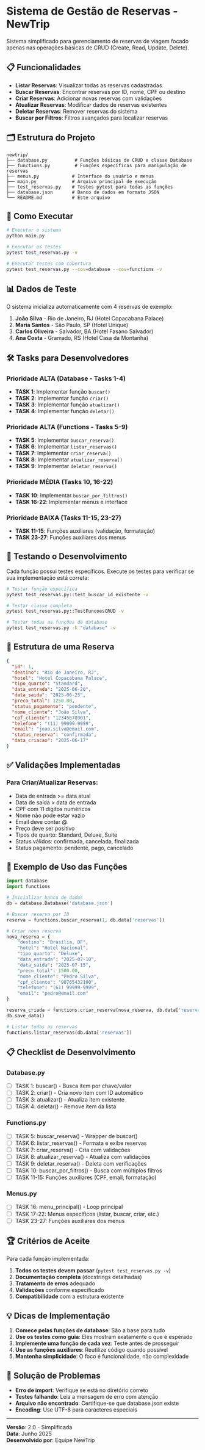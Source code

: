 # Sistema de Gestão de Reservas - NewTrip

Sistema simplificado para gerenciamento de reservas de viagem focado apenas nas operações básicas de CRUD (Create, Read, Update, Delete).

## 📋 Funcionalidades

- **Listar Reservas**: Visualizar todas as reservas cadastradas
- **Buscar Reservas**: Encontrar reservas por ID, nome, CPF ou destino
- **Criar Reservas**: Adicionar novas reservas com validações
- **Atualizar Reservas**: Modificar dados de reservas existentes
- **Deletar Reservas**: Remover reservas do sistema
- **Buscar por Filtros**: Filtros avançados para localizar reservas

## 🗂️ Estrutura do Projeto

```
newtrip/
├── database.py          # Funções básicas de CRUD e classe Database
├── functions.py         # Funções específicas para manipulação de reservas
├── menus.py            # Interface do usuário e menus
├── main.py             # Arquivo principal de execução
├── test_reservas.py    # Testes pytest para todas as funções
├── database.json       # Banco de dados em formato JSON
└── README.md           # Este arquivo
```

## 🚀 Como Executar

```bash
# Executar o sistema
python main.py

# Executar os testes
pytest test_reservas.py -v

# Executar testes com cobertura
pytest test_reservas.py --cov=database --cov=functions -v
```

## 📊 Dados de Teste

O sistema inicializa automaticamente com 4 reservas de exemplo:

1. **João Silva** - Rio de Janeiro, RJ (Hotel Copacabana Palace)
2. **Maria Santos** - São Paulo, SP (Hotel Unique) 
3. **Carlos Oliveira** - Salvador, BA (Hotel Fasano Salvador)
4. **Ana Costa** - Gramado, RS (Hotel Casa da Montanha)

## 🛠️ Tasks para Desenvolvedores

### Prioridade ALTA (Database - Tasks 1-4)
- **TASK 1**: Implementar função `buscar()` 
- **TASK 2**: Implementar função `criar()`
- **TASK 3**: Implementar função `atualizar()`
- **TASK 4**: Implementar função `deletar()`

### Prioridade ALTA (Functions - Tasks 5-9)
- **TASK 5**: Implementar `buscar_reserva()`
- **TASK 6**: Implementar `listar_reservas()` 
- **TASK 7**: Implementar `criar_reserva()`
- **TASK 8**: Implementar `atualizar_reserva()`
- **TASK 9**: Implementar `deletar_reserva()`

### Prioridade MÉDIA (Tasks 10, 16-22)
- **TASK 10**: Implementar `buscar_por_filtros()`
- **TASK 16-22**: Implementar menus e interface

### Prioridade BAIXA (Tasks 11-15, 23-27)
- **TASK 11-15**: Funções auxiliares (validação, formatação)
- **TASK 23-27**: Funções auxiliares dos menus

## 🧪 Testando o Desenvolvimento

Cada função possui testes específicos. Execute os testes para verificar se sua implementação está correta:

```bash
# Testar função específica
pytest test_reservas.py::test_buscar_id_existente -v

# Testar classe completa
pytest test_reservas.py::TestFuncoesCRUD -v

# Testar todas as funções de database
pytest test_reservas.py -k "database" -v
```

## 📝 Estrutura de uma Reserva

```json
{
  "id": 1,
  "destino": "Rio de Janeiro, RJ",
  "hotel": "Hotel Copacabana Palace",
  "tipo_quarto": "Standard",
  "data_entrada": "2025-06-20",
  "data_saida": "2025-06-25",
  "preco_total": 1250.00,
  "status_pagamento": "pendente",
  "nome_cliente": "João Silva",
  "cpf_cliente": "12345678901",
  "telefone": "(11) 99999-9999",
  "email": "joao.silva@email.com",
  "status_reserva": "confirmada",
  "data_criacao": "2025-06-17"
}
```

## ✅ Validações Implementadas

### Para Criar/Atualizar Reservas:
- Data de entrada >= data atual
- Data de saída > data de entrada
- CPF com 11 dígitos numéricos
- Nome não pode estar vazio
- Email deve conter @
- Preço deve ser positivo
- Tipos de quarto: Standard, Deluxe, Suite
- Status válidos: confirmada, cancelada, finalizada
- Status pagamento: pendente, pago, cancelado

## 🎯 Exemplo de Uso das Funções

```python
import database
import functions

# Inicializar banco de dados
db = database.Database('database.json')

# Buscar reserva por ID
reserva = functions.buscar_reserva(1, db.data['reservas'])

# Criar nova reserva
nova_reserva = {
    "destino": "Brasília, DF",
    "hotel": "Hotel Nacional",
    "tipo_quarto": "Deluxe",
    "data_entrada": "2025-07-10",
    "data_saida": "2025-07-15",
    "preco_total": 1500.00,
    "nome_cliente": "Pedro Silva",
    "cpf_cliente": "98765432100",
    "telefone": "(61) 99999-9999",
    "email": "pedro@email.com"
}

reserva_criada = functions.criar_reserva(nova_reserva, db.data['reservas'])
db.save_data()

# Listar todas as reservas
functions.listar_reservas(db.data['reservas'])
```

## 📋 Checklist de Desenvolvimento

### Database.py
- [ ] TASK 1: buscar() - Busca item por chave/valor
- [ ] TASK 2: criar() - Cria novo item com ID automático
- [ ] TASK 3: atualizar() - Atualiza item existente
- [ ] TASK 4: deletar() - Remove item da lista

### Functions.py  
- [ ] TASK 5: buscar_reserva() - Wrapper de buscar()
- [ ] TASK 6: listar_reservas() - Formata e exibe reservas
- [ ] TASK 7: criar_reserva() - Cria com validações
- [ ] TASK 8: atualizar_reserva() - Atualiza com validações
- [ ] TASK 9: deletar_reserva() - Deleta com verificações
- [ ] TASK 10: buscar_por_filtros() - Busca com múltiplos filtros
- [ ] TASK 11-15: Funções auxiliares (CPF, email, formatação)

### Menus.py
- [ ] TASK 16: menu_principal() - Loop principal
- [ ] TASK 17-22: Menus específicos (listar, buscar, criar, etc.)
- [ ] TASK 23-27: Funções auxiliares dos menus

## 🏆 Critérios de Aceite

Para cada função implementada:

1. **Todos os testes devem passar** (`pytest test_reservas.py -v`)
2. **Documentação completa** (docstrings detalhadas)
3. **Tratamento de erros** adequado
4. **Validações** conforme especificado
5. **Compatibilidade** com a estrutura existente

## 💡 Dicas de Implementação

1. **Comece pelas funções de database**: São a base para tudo
2. **Use os testes como guia**: Eles mostram exatamente o que é esperado
3. **Implemente uma função de cada vez**: Teste antes de prosseguir
4. **Use as funções auxiliares**: Reutilize código quando possível
5. **Mantenha simplicidade**: O foco é funcionalidade, não complexidade

## 🐛 Solução de Problemas

- **Erro de import**: Verifique se está no diretório correto
- **Testes falhando**: Leia a mensagem de erro com atenção
- **Arquivo não encontrado**: Certifique-se que database.json existe
- **Encoding**: Use UTF-8 para caracteres especiais

---

**Versão**: 2.0 - Simplificada  
**Data**: Junho 2025  
**Desenvolvido por**: Equipe NewTrip